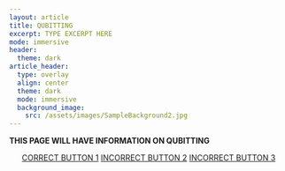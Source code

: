 ```yaml
---
layout: article
title: QUBITTING 
excerpt: TYPE EXCERPT HERE
mode: immersive
header:
  theme: dark
article_header:
  type: overlay
  align: center
  theme: dark
  mode: immersive
  background_image:
    src: /assets/images/SampleBackground2.jpg
---
```


**THIS PAGE WILL HAVE INFORMATION ON QUBITTING**


<p align="center">
<a class="button button--outline-primary button--pill" href="Storing1">CORRECT BUTTON 1</a> <a class="button button--outline-primary button--pill" href="Storing2">INCORRECT BUTTON 2</a> <a class="button button--outline-primary button--pill" href="Storing2">INCORRECT BUTTON 3</a></p>